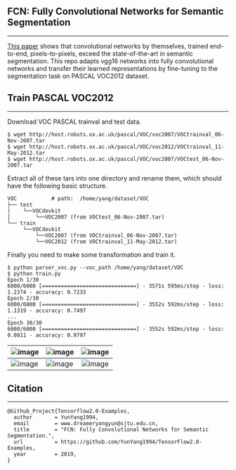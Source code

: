 ## FCN: Fully Convolutional Networks for Semantic Segmentation
--------------------
 [This paper](https://arxiv.org/abs/1411.4038) shows that convolutional networks by themselves, trained end-to-end, pixels-to-pixels, exceed the state-of-the-art in semantic segmentation. This repo adapts vgg16 networks into fully convolutional networks and transfer their learned representations by fine-tuning to the segmentation task on PASCAL VOC2012 dataset. 

## Train PASCAL VOC2012
--------------------
Download VOC PASCAL trainval and test data. 
```bashrc
$ wget http://host.robots.ox.ac.uk/pascal/VOC/voc2007/VOCtrainval_06-Nov-2007.tar
$ wget http://host.robots.ox.ac.uk/pascal/VOC/voc2012/VOCtrainval_11-May-2012.tar
$ wget http://host.robots.ox.ac.uk/pascal/VOC/voc2007/VOCtest_06-Nov-2007.tar
```
Extract all of these tars into one directory and rename them, which should have the following basic structure.
```bashrc
VOC           # path:  /home/yang/dataset/VOC
├── test
|    └──VOCdevkit
|        └──VOC2007 (from VOCtest_06-Nov-2007.tar)
└── train
     └──VOCdevkit
         └──VOC2007 (from VOCtrainval_06-Nov-2007.tar)
         └──VOC2012 (from VOCtrainval_11-May-2012.tar)
```
Finally you need to make some transformation and train it.
```bashrc
$ python parser_voc.py --voc_path /home/yang/dataset/VOC
$ python train.py
Epoch 1/30
6000/6000 [==============================] - 3571s 595ms/step - loss: 1.2374 - accuracy: 0.7233
Epoch 2/30
6000/6000 [==============================] - 3552s 592ms/step - loss: 1.1319 - accuracy: 0.7497
...
Epoch 30/30
6000/6000 [==============================] - 3552s 592ms/step - loss: 0.0811 - accuracy: 0.9797
```

|![image](https://user-images.githubusercontent.com/30433053/66732790-d4d56680-ee8f-11e9-9120-07b0e8aa53d4.jpg)|![image](https://user-images.githubusercontent.com/30433053/66732791-d69f2a00-ee8f-11e9-9c5d-16cc84bc7e9e.jpg)|![image](https://user-images.githubusercontent.com/30433053/66732795-da32b100-ee8f-11e9-9d85-f0ddba7a3ab1.jpg)|
|---|---|:---:|
|![image](https://user-images.githubusercontent.com/30433053/66732799-dd2da180-ee8f-11e9-9025-3a3e0e94a20b.jpg)|![image](https://user-images.githubusercontent.com/30433053/66733895-aa85a800-ee93-11e9-8eae-405235aa8564.jpg)|![image](https://user-images.githubusercontent.com/30433053/66733897-ace80200-ee93-11e9-84e4-21f7d94d06eb.jpg)|

## Citation
--------------------
```
@Github_Project{Tensorflow2.0-Examples,
  author       = YunYang1994,
  email        = www.dreameryangyun@sjtu.edu.cn,
  title        = "FCN: Fully Convolutional Networks for Semantic Segmentation.",
  url          = https://github.com/YunYang1994/TensorFlow2.0-Examples,
  year         = 2019,
}
```

